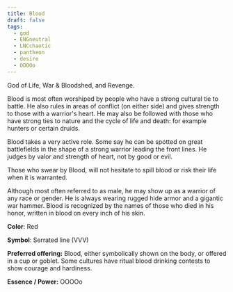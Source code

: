 ```yaml
---
title: Blood
draft: false
tags:
  - god
  - ENGneutral
  - LNCchaotic
  - pantheon
  - desire
  - OOOOo
---
```

God of Life, War & Bloodshed, and Revenge.

Blood is most often worshiped by people who have a strong cultural tie to battle. He also rules in areas of conflict (on either side) and gives strength to those with a warrior's heart. He may also be followed with those who have strong ties to nature and the cycle of life and death: for example hunters or certain druids. 

Blood takes a very active role. Some say he can be spotted on great battlefields in the shape of a strong warrior leading the front lines. He judges by valor and strength of heart, not by good or evil. 

Those who swear by Blood, will not hesitate to spill blood or risk their life when it is warranted. 

Although most often referred to as male, he may show up as a warrior of any race or gender. He is always wearing rugged hide armor and a gigantic war hammer. Blood is recognized by the names of those who died in his honor, written in blood on every inch of his skin.

**Color**: Red

**Symbol**: Serrated line (VVV)

**Preferred offering:** Blood, either symbolically shown on the body, or offered in a cup or goblet. Some cultures have ritual blood drinking contests to show courage and hardiness.

**Essence / Power:** OOOOo
